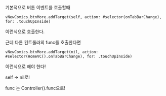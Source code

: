 기본적으로 버튼 이벤트를 호출할때

```
vNewComics.btnMore.addTarget(self, action: #selector(onTabBarChange), for: .touchUpInside)
```

이런식으로 호출한다. 

근데 다른 컨트롤러의 func를 호출한다면 

```
vNewComics.btnMore.addTarget(nil, action: #selector(HomeVC().onTabBarChange), for: .touchUpInside)
```

이런식으로 해야 한다!

self -> nil로!

func 는  Controller().func으로!

